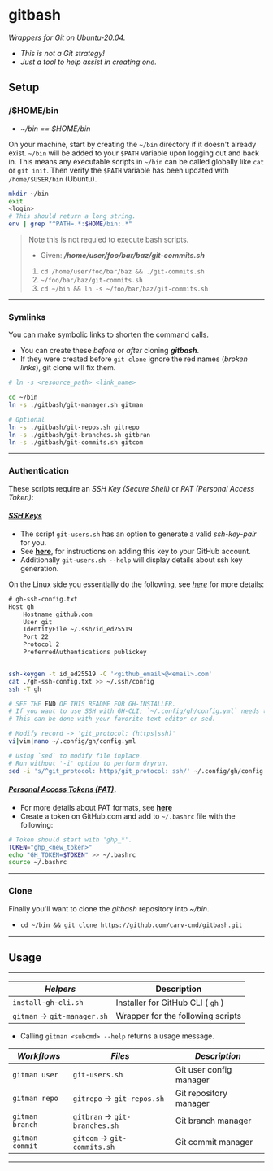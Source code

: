 # gitbash

*Wrappers for Git on Ubuntu-20.04.*
 * *This is not a Git strategy!* 
 * *Just a tool to help assist in creating one.*

## Setup

### /$HOME/bin
* *~/bin == $HOME/bin*

On your machine, start by creating the `~/bin` directory if it doesn't already exist. 
`~/bin` will be added to your `$PATH` variable upon logging out and back in.
This means any executable scripts in `~/bin` can be called globally like `cat` or `git init`.
Then verify the `$PATH` variable has been updated with `/home/$USER/bin` (Ubuntu).
 ```bash
 mkdir ~/bin
 exit
 <login>
 # This should return a long string.
 env | grep "^PATH=.*:$HOME/bin:.*"
 ```
> Note this is not requied to execute bash scripts.
> * Given: ***/home/user/foo/bar/baz/git-commits.sh***
>  1) `cd /home/user/foo/bar/baz && ./git-commits.sh` 
>  2) `~/foo/bar/baz/git-commits.sh`
>  3) `cd ~/bin && ln -s ~/foo/bar/baz/git-commits.sh`
---
### Symlinks
You can make symbolic links to shorten the command calls. 
 * You can create these *before* or *after* cloning ***gitbash***.
 * If they were created before `git clone` ignore the red names (*broken links*), git clone will fix them.
```bash
# ln -s <resource_path> <link_name>

cd ~/bin
ln -s ./gitbash/git-manager.sh gitman

# Optional
ln -s ./gitbash/git-repos.sh gitrepo
ln -s ./gitbash/git-branches.sh gitbran
ln -s ./gitbash/git-commits.sh gitcom
```
---
### Authentication
These scripts require an *SSH Key (Secure Shell)* or *PAT (Personal Access Token)*:

#### [*SSH Keys*](https://docs.github.com/en/authentication/connecting-to-github-with-ssh/about-ssh) 
 * The script `git-users.sh` has an option to generate a valid *ssh-key-pair* for you. 
 * See [**here**](https://docs.github.com/en/authentication/connecting-to-github-with-ssh/about-ssh),
 for instructions on adding this key to your GitHub account. 
 * Additionally `git-users.sh --help` will display details about ssh key generation.

On the Linux side you essentially do the following, 
see [*here*](/git-ssh.md) for more details:
```txt  
# gh-ssh-config.txt
Host gh
    Hostname github.com
    User git
    IdentityFile ~/.ssh/id_ed25519
    Port 22
    Protocol 2
    PreferredAuthentications publickey
```
```bash

ssh-keygen -t id_ed25519 -C '<github_email>@<email>.com'
cat ./gh-ssh-config.txt >> ~/.ssh/config
ssh -T gh

# SEE THE END OF THIS README FOR GH-INSTALLER.
# If you want to use SSH with GH-CLI; `~/.config/gh/config.yml` needs to be modified.
# This can be done with your favorite text editor or sed.

# Modify record -> 'git_protocol: (https|ssh)'
vi|vim|nano ~/.config/gh/config.yml

# Using `sed` to modify file inplace. 
# Run without '-i' option to perform dryrun.
sed -i 's/^git_protocol: https/git_protocol: ssh/' ~/.config/gh/config.yml
```

#### [*Personal Access Tokens (PAT)*](https://docs.github.com/en/authentication/keeping-your-account-and-data-secure/creating-a-personal-access-token). 
* For more details about PAT formats, see 
[**here**](https://docs.github.com/en/authentication/keeping-your-account-and-data-secure/about-authentication-to-github#githubs-token-formats)
* Create a token on GitHub.com and add to `~/.bashrc` file with the following:
```bash
# Token should start with 'ghp_*'.
TOKEN="ghp_<new_token>"
echo "GH_TOKEN=$TOKEN" >> ~/.bashrc
source ~/.bashrc
```
---
### Clone
Finally you'll want to clone the *gitbash* repository into *~/bin*.
* `cd ~/bin && git clone https://github.com/carv-cmd/gitbash.git`

---
## Usage
---
| ***Helpers*** | Description |
|---|---|
| `install-gh-cli.sh` | Installer for GitHub CLI ( `gh` ) |
| `gitman` -> `git-manager.sh` | Wrapper for the following scripts |
* Calling `gitman <subcmd> --help` returns a usage message.

| ***Workflows*** | *Files* | *Description* |
|---|---|---|
| `gitman user` | `git-users.sh` | Git user config manager |
| `gitman repo` | `gitrepo` -> `git-repos.sh` | Git repository manager |
| `gitman branch` | `gitbran` -> `git-branches.sh` | Git branch manager |
| `gitman commit` | `gitcom` -> `git-commits.sh` | Git commit manager |
---
 
